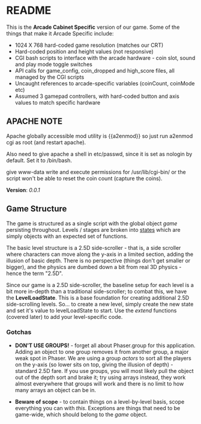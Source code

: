 # README #

This is the **Arcade Cabinet Specific** version of our game.
Some of the things that make it Arcade Specific include:
* 1024 X 768 hard-coded game resolution (matches our CRT)
* Hard-coded position and height values (not responsive)
* CGI bash scripts to interface with the arcade hardware - coin slot, sound and play mode toggle switches
* API calls for game_config, coin_dropped and high_score files, all managed by the CGI scripts
* Uncaught references to arcade-specific variables (coinCount, coinMode etc)
* Assumed 3 gamepad controllers, with hard-coded button and axis values to match specific hardware

## APACHE NOTE ##
Apache globally accessible mod utility is {{a2enmod}} so just run a2enmod cgi as root (and restart apache).

Also need to give apache a shell in etc/passwd, since it is set as nologin by default. Set it to /bin/bash. 

give www-data write and execute permissions for /usr/lib/cgi-bin/ or the script won't be able to reset the coin count (capture the coins). 

**Version**: *0.0.1*

## Game Structure ##
 The game is structured as a single script with the global object *game* persisting throughout. Levels / stages are broken into [states](http://phaser.io/docs/2.4.4/Phaser.State.html) which are simply objects with an expected set of functions. 

The basic level structure is a 2.5D side-scroller - that is, a side scroller where characters can move along the y-axis in a limited section, adding the illusion of basic depth. There is no perspective (things don't get smaller or bigger), and the physics are dumbed down a bit from real 3D physics - hence the term "2.5D". 

Since our game is a 2.5D side-scroller, the baseline setup for each level is a bit more in-depth than a traditional side-scroller; to combat this, we have the **LevelLoadState**. This is a base foundation for creating additional 2.5D side-scrolling levels. So... to create a new level, simply create the new state and set it's value to levelLoadState to start. Use the *extend* functions (covered later) to add your level-specific code.

### Gotchas ###
* **DON'T USE GROUPS!** - forget all about Phaser.group for this application. Adding an object to one group removes it from another group, a major weak spot in Phaser. We are using a group *actors* to sort all the players on the y-axis (so lower sits on top, giving the illusion of depth) - standard 2.5D fare. If you use groups, you will most likely pull the object out of the depth sort and brake it; try using arrays instead, they work almost everywhere that groups will work and there is no limit to how many arrays an object can be in. 

* **Beware of scope** - to contain things on a level-by-level basis, scope everything you can with *this*. Exceptions are things that need to be game-wide, which should belong to the *game* object.